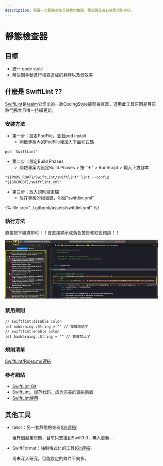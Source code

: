 ```yaml
---
description: 需要一位服裝審核員幫我們檢驗，程式碼是否有依照規則穿搭。
---
```


# 靜態檢查器

## **目標**

* 統一 code style
* 解決因手動進行檢查造成的耗時以及低效率

## **什麼是 SwiftLint ??**

[SwiftLint](https://github.com/realm/SwiftLint)是[realm](https://realm.io/)公司出的一款CodingStyle靜態檢查器，選用此工具原因是目前熱門獨大且唯一持續更新。

### 安裝方法

* 第一步：設定PodFile，並且pod install
  * 開啟專案內的PodFile裡加入下面程式碼

```text
pod 'SwiftLint'
```

* 第二步：設定Build Phases
  * 開啟專案內設定Build Phases &gt; 按 “＋” &gt; RunScript &gt; 輸入下方腳本

```text
"${PODS_ROOT}/SwiftLint/swiftlint" lint --config "${SRCROOT}/swiftlint.yml"
```

* 第三步：放入規則設定檔
  * 放在專案的根目錄，叫做"swiftlint.yml"

{% file src="../.gitbook/assets/swiftlint.yml" %}

### **執行方法**

直接按下編譯即可！！會直接顯示成黃色警告和紅色錯誤！！

![&#x76F4;&#x63A5;&#x7DE8;&#x8B6F;&#x5831;&#x932F;](../.gitbook/assets/image-1558517686336.32.10.png)

### **禁用規則**

```text
// swiftlint:disable colon
let noWarning :String = "" // 我被跳過了
// swiftlint:enable colon
let hasWarning :String = "" // 我被禁止了
```

### **規則清單**

[SwiftLint/Rules.md連結](https://realm.github.io/SwiftLint/rule-directory.html)

### **參考網站**

* [SwiftLint Git](https://github.com/realm/SwiftLint)
* [SwiftLint，规范代码，成为完美的偏执患者](https://www.jianshu.com/p/40aa8695503f)
* [SwiftLint使用](https://www.zybuluo.com/Sweetfish/note/1028669)

## **其他工具**

* tailor：另一套靜態檢查器\([Git連結](https://github.com/sleekbyte/tailor)\)

  但有個嚴重問題，目前只支援到Swift3.0，無人更新...

* SwiftFormat：強制格式化的工具\([Git連結](https://github.com/nicklockwood/SwiftFormat)\)

  尚未深入研究，但能設定的條件不夠多。

